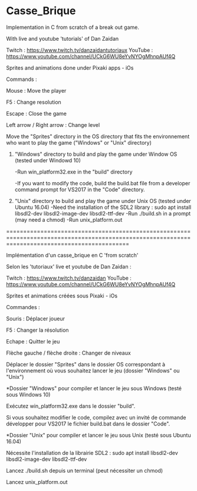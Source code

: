 # Casse_Brique

Implementation in C from scratch of a break out game.

With live and youtube 'tutorials' of Dan Zaidan


Twitch : https://www.twitch.tv/danzaidantutoriaux
YouTube : https://www.youtube.com/channel/UCkG6WU8eYvNYOgMhnpAUf4Q

Sprites and animations done under Pixaki apps - iOs

Commands :

Mouse : Move the player

F5 : Change resolution

Escape : Close the game

Left arrow / Right arrow : Change level

Move the "Sprites" directory in the OS directory that fits the environnement who want to play the game ("Windows" or "Unix" directory)

1. "Windows" directory to build and play the game under Window OS (tested under Windowd 10)
   
   -Run win_platform32.exe in the "build" directory 
   
   -If you want to modify the code, build the build.bat file from a developer command prompt for VS2017 in the "Code" directory.

2. "Unix" directory to build and play the game under Unix OS (tested under Ubuntu 16.04)
   -Need the installation of the SDL2 library : sudo apt install libsdl2-dev libsdl2-image-dev libsdl2-ttf-dev
   -Run ./build.sh in a prompt (may need a chmod)
   -Run unix_platform.out

================================================================================================================================================


Implémentation d'un casse_brique en C 'from scratch' 

Selon les 'tutoriaux' live et youtube de Dan Zaidan :

Twitch : https://www.twitch.tv/danzaidan
YouTube : https://www.youtube.com/channel/UCkG6WU8eYvNYOgMhnpAUf4Q

Sprites et animations créées sous Pixaki - iOs

Commandes : 

Souris :                        Déplacer joueur

F5 :                            Changer la résolution 

Echape :                        Quitter le jeu

Flèche gauche / flèche droite : Changer de niveaux

Déplacer le dossier "Sprites" dans le dossier OS correspondant à l'environnement où vous souhaitez lancer le jeu (dossier "Windows" ou "Unix")

*Dossier "Windows" pour compiler et lancer le jeu sous Windows (testé sous Windows 10)

Exécutez win_platform32.exe dans le dossier "build".

Si vous souhaitez modifier le code, compilez avec un invité de commande développer pour VS2017 le fichier build.bat dans le dossier "Code".



*Dossier "Unix" pour compiler et lancer le jeu sous Unix (testé sous Ubuntu 16.04)

Nécessite l'installation de la librairie SDL2 : sudo apt install libsdl2-dev libsdl2-image-dev libsdl2-ttf-dev

Lancez ./build.sh depuis un terminal (peut nécessiter un chmod)

Lancez unix_platform.out
